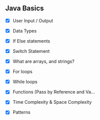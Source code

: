 ## Java Basics


- [x] User Input / Output		

- [x] Data Types		

- [x] If Else statements		

- [x] Switch Statement		

- [x] What are arrays, and strings?		

- [x] For loops		

- [x] While loops		

- [x] Functions (Pass by Reference and Va…		

- [x] Time Complexity & Space Complexity

- [x] Patterns

